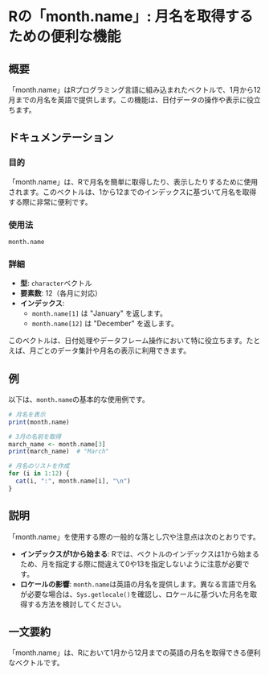 <!--
Meta Description: # Rの「month.name」: 月名を取得するための便利な機能 ## 概要 「month.name」はRプログラミング言語に組み込まれたベクトルで、1月から12月までの月名を英語で提供します。この機能は、日付データの操作や表示に役立ちます。 ## ドキュメンテーション ### 目的 「month...
Meta Keywords: month, name, このベクトルは, を返します, print
-->

# Rの「month.name」: 月名を取得するための便利な機能

## 概要
「month.name」はRプログラミング言語に組み込まれたベクトルで、1月から12月までの月名を英語で提供します。この機能は、日付データの操作や表示に役立ちます。

## ドキュメンテーション
### 目的
「month.name」は、Rで月名を簡単に取得したり、表示したりするために使用されます。このベクトルは、1から12までのインデックスに基づいて月名を取得する際に非常に便利です。

### 使用法
```R
month.name
```

### 詳細
- **型**: `character`ベクトル
- **要素数**: 12（各月に対応）
- **インデックス**: 
  - `month.name[1]` は "January" を返します。
  - `month.name[12]` は "December" を返します。

このベクトルは、日付処理やデータフレーム操作において特に役立ちます。たとえば、月ごとのデータ集計や月名の表示に利用できます。

## 例
以下は、`month.name`の基本的な使用例です。

```R
# 月名を表示
print(month.name)

# 3月の名前を取得
march_name <- month.name[3]
print(march_name)  # "March"

# 月名のリストを作成
for (i in 1:12) {
  cat(i, ":", month.name[i], "\n")
}
```

## 説明
「month.name」を使用する際の一般的な落とし穴や注意点は次のとおりです。

- **インデックスが1から始まる**: Rでは、ベクトルのインデックスは1から始まるため、月を指定する際に間違えて0や13を指定しないように注意が必要です。
- **ロケールの影響**: `month.name`は英語の月名を提供します。異なる言語で月名が必要な場合は、`Sys.getlocale()`を確認し、ロケールに基づいた月名を取得する方法を検討してください。

## 一文要約
「month.name」は、Rにおいて1月から12月までの英語の月名を取得できる便利なベクトルです。